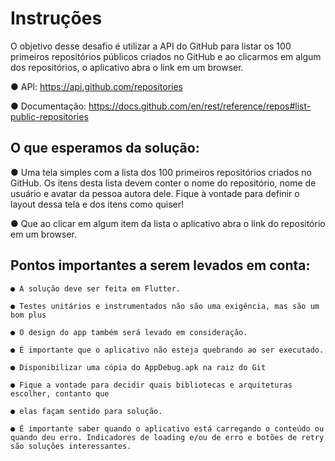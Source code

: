 # Instruções

O objetivo desse desafio é utilizar a API do GitHub para listar os 100 primeiros repositórios públicos criados no GitHub e ao clicarmos em algum dos repositórios, o aplicativo abra o link em um browser.

● API: https://api.github.com/repositories

● Documentação: https://docs.github.com/en/rest/reference/repos#list-public-repositories

## O que esperamos da solução:

● Uma tela simples com a lista dos 100 primeiros repositórios criados no GitHub. Os itens desta lista devem conter o nome do repositório, nome de usuário e avatar da
pessoa autora dele. Fique à vontade para definir o layout dessa tela e dos itens
como quiser!

● Que ao clicar em algum item da lista o aplicativo abra o link do repositório em um
browser.

## Pontos importantes a serem levados em conta:

    ● A solução deve ser feita em Flutter.

    ● Testes unitários e instrumentados não são uma exigência, mas são um bom plus

    ● O design do app também será levado em consideração.

    ● É importante que o aplicativo não esteja quebrando ao ser executado.

    ● Disponibilizar uma cópia do AppDebug.apk na raiz do Git

    ● Fique a vontade para decidir quais bibliotecas e arquiteturas escolher, contanto que

    ● elas façam sentido para solução.

    ● É importante saber quando o aplicativo está carregando o conteúdo ou quando deu erro. Indicadores de loading e/ou de erro e botões de retry são soluções interessantes.